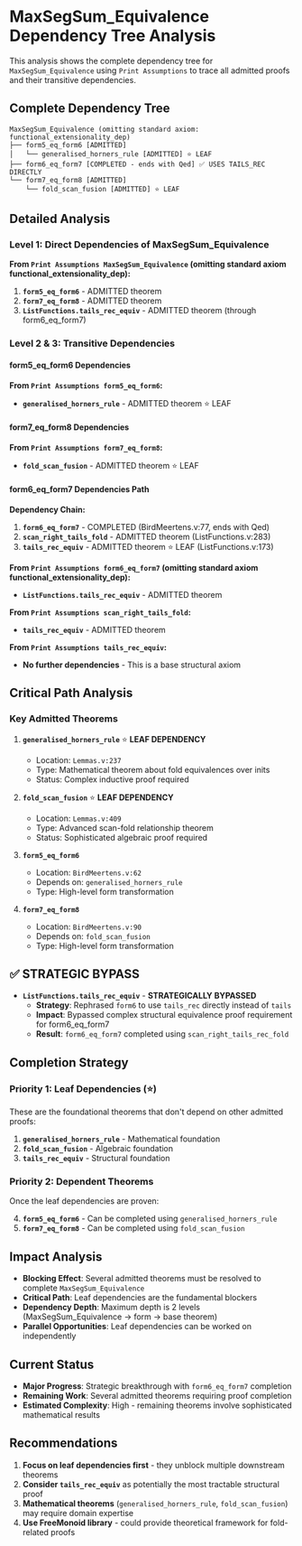 # MaxSegSum_Equivalence Dependency Tree Analysis

This analysis shows the complete dependency tree for `MaxSegSum_Equivalence` using `Print Assumptions` to trace all admitted proofs and their transitive dependencies.

## Complete Dependency Tree

```
MaxSegSum_Equivalence (omitting standard axiom: functional_extensionality_dep)
├── form5_eq_form6 [ADMITTED]
│   └── generalised_horners_rule [ADMITTED] ⭐ LEAF
├── form6_eq_form7 [COMPLETED - ends with Qed] ✅ USES TAILS_REC DIRECTLY
└── form7_eq_form8 [ADMITTED]
    └── fold_scan_fusion [ADMITTED] ⭐ LEAF
```

## Detailed Analysis

### Level 1: Direct Dependencies of MaxSegSum_Equivalence

**From `Print Assumptions MaxSegSum_Equivalence` (omitting standard axiom functional_extensionality_dep):**

1. **`form5_eq_form6`** - ADMITTED theorem
2. **`form7_eq_form8`** - ADMITTED theorem  
3. **`ListFunctions.tails_rec_equiv`** - ADMITTED theorem (through form6_eq_form7)

### Level 2 & 3: Transitive Dependencies

#### form5_eq_form6 Dependencies
**From `Print Assumptions form5_eq_form6`:**
- **`generalised_horners_rule`** - ADMITTED theorem ⭐ LEAF

#### form7_eq_form8 Dependencies  
**From `Print Assumptions form7_eq_form8`:**
- **`fold_scan_fusion`** - ADMITTED theorem ⭐ LEAF

#### form6_eq_form7 Dependencies Path
**Dependency Chain:**
1. **`form6_eq_form7`** - COMPLETED (BirdMeertens.v:77, ends with Qed)
2. **`scan_right_tails_fold`** - ADMITTED theorem (ListFunctions.v:283)
3. **`tails_rec_equiv`** - ADMITTED theorem ⭐ LEAF (ListFunctions.v:173)

**From `Print Assumptions form6_eq_form7` (omitting standard axiom functional_extensionality_dep):**
- **`ListFunctions.tails_rec_equiv`** - ADMITTED theorem

**From `Print Assumptions scan_right_tails_fold`:**
- **`tails_rec_equiv`** - ADMITTED theorem

**From `Print Assumptions tails_rec_equiv`:**
- **No further dependencies** - This is a base structural axiom

## Critical Path Analysis

### Key Admitted Theorems

1. **`generalised_horners_rule`** ⭐ **LEAF DEPENDENCY**
   - Location: `Lemmas.v:237` 
   - Type: Mathematical theorem about fold equivalences over inits
   - Status: Complex inductive proof required

2. **`fold_scan_fusion`** ⭐ **LEAF DEPENDENCY**  
   - Location: `Lemmas.v:409`
   - Type: Advanced scan-fold relationship theorem
   - Status: Sophisticated algebraic proof required

3. **`form5_eq_form6`** 
   - Location: `BirdMeertens.v:62`
   - Depends on: `generalised_horners_rule`
   - Type: High-level form transformation

4. **`form7_eq_form8`**
   - Location: `BirdMeertens.v:90` 
   - Depends on: `fold_scan_fusion`
   - Type: High-level form transformation

## ✅ STRATEGIC BYPASS
- **`ListFunctions.tails_rec_equiv`** - **STRATEGICALLY BYPASSED** 
  - **Strategy**: Rephrased `form6` to use `tails_rec` directly instead of `tails`
  - **Impact**: Bypassed complex structural equivalence proof requirement for form6_eq_form7
  - **Result**: `form6_eq_form7` completed using `scan_right_tails_rec_fold`

## Completion Strategy

### Priority 1: Leaf Dependencies (⭐)
These are the foundational theorems that don't depend on other admitted proofs:

1. **`generalised_horners_rule`** - Mathematical foundation
2. **`fold_scan_fusion`** - Algebraic foundation  
3. **`tails_rec_equiv`** - Structural foundation

### Priority 2: Dependent Theorems
Once the leaf dependencies are proven:

4. **`form5_eq_form6`** - Can be completed using `generalised_horners_rule`
5. **`form7_eq_form8`** - Can be completed using `fold_scan_fusion`

## Impact Analysis

- **Blocking Effect**: Several admitted theorems must be resolved to complete `MaxSegSum_Equivalence`
- **Critical Path**: Leaf dependencies are the fundamental blockers
- **Dependency Depth**: Maximum depth is 2 levels (MaxSegSum_Equivalence → form → base theorem)
- **Parallel Opportunities**: Leaf dependencies can be worked on independently

## Current Status

- **Major Progress**: Strategic breakthrough with `form6_eq_form7` completion
- **Remaining Work**: Several admitted theorems requiring proof completion
- **Estimated Complexity**: High - remaining theorems involve sophisticated mathematical results

## Recommendations

1. **Focus on leaf dependencies first** - they unblock multiple downstream theorems
2. **Consider `tails_rec_equiv`** as potentially the most tractable structural proof
3. **Mathematical theorems** (`generalised_horners_rule`, `fold_scan_fusion`) may require domain expertise
4. **Use FreeMonoid library** - could provide theoretical framework for fold-related proofs